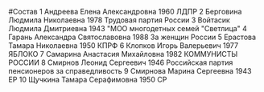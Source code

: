 #Состав
1 Андреева Елена Александровна 1960 ЛДПР
2 Берговина Людмила Николаевна 1978 Трудовая партия России
3 Войтасик Людмила Дмитриевна 1943 \"МОО многодетных семей \"Светлица\"
4 Гарань Александра Святославовна 1988 За женщин России
5 Ерастова Тамара Николаевна 1950 КПРФ
6 Клопков Игорь Валерьевич 1977 ЯБЛОКО
7 Самарина Анастасия Михайловна 1982 КОММУНИСТЫ РОССИИ
8 Смирнов Леонид Сергеевич 1946 Российская партия пенсионеров за справедливость
9 Смирнова Марина Сергеевна 1943 ЕР
10 Щучкина Тамара Серафимовна 1950 СР
